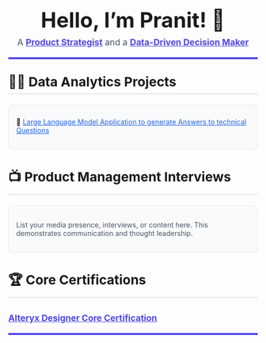 <!-- NOTE: This file has been converted to use INLINE CSS and basic HTML tags for compatibility with GitHub README files. -->
<!-- Tailwind CSS, custom <style> blocks, and HTML boilerplate have been removed as GitHub does not support them. -->

<div align="center">
    <h1 style="font-size: 3em; margin-bottom: 0;">Hello, I’m Pranit! 👋</h1>
    <p style="font-size: 1.25em; color: #4b5563; margin-top: 0.5em; padding-bottom: 20px; border-bottom: 4px solid #4f46e5;">
        A <a href="https://github.com/kumarpranit" style="color: #4f46e5; text-decoration: underline; font-weight: bold;">Product Strategist</a> and a <a href="https://www.linkedin.com/in/kumarpranit/" style="color: #4f46e5; text-decoration: underline; font-weight: bold;">Data-Driven Decision Maker</a>
    </p>
</div>

<h2 style="font-size: 1.875em; margin-top: 30px; border-bottom: 2px solid #e5e7eb; padding-bottom: 8px;">👨‍💻 Data Analytics Projects</h2>
<div style="padding: 15px; background-color: #f9fafb; border: 1px solid #e5e7eb; border-radius: 8px; margin-bottom: 30px;">
    <p style="margin-top: 10px;">
        🔗 <a href="https://github.com/kumarpranit/Large-Language-Model-Projects" target="_blank" style="color: #2563eb; text-decoration: underline;">Large Language Model Application to generate Answers to technical Questions</a>
    </p>
</div>

<h2 style="font-size: 1.875em; border-bottom: 2px solid #e5e7eb; padding-bottom: 8px;">📺 Product Management Interviews</h2>
<div style="padding: 15px; background-color: #f9fafb; border: 1px solid #e5e7eb; border-radius: 8px; margin-bottom: 30px;">
    <p style="color: #4b5563;">List your media presence, interviews, or content here. This demonstrates communication and thought leadership.</p>
</div>

<h2 style="font-size: 1.875em; border-bottom: 2px solid #e5e7eb; padding-bottom: 8px; margin-bottom: 30px;">🏆 Core Certifications</h2>
    <p style="font-size: 1.25em; color: #4b5563; margin-top: 0.5em; padding-bottom: 20px; border-bottom: 4px solid #4f46e5;">
        <a href="https://www.credly.com/badges/2a8a278e-4daf-4634-8229-7baff04792e1" style="color: #4f46e5; text-decoration: underline; font-weight: bold;"> Alteryx Designer Core Certification </a></p>
